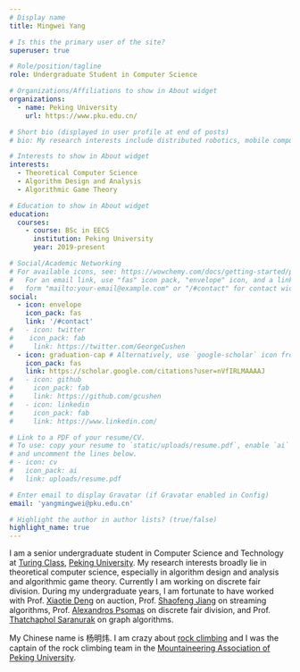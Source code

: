 ```yaml
---
# Display name
title: Mingwei Yang

# Is this the primary user of the site?
superuser: true

# Role/position/tagline
role: Undergraduate Student in Computer Science

# Organizations/Affiliations to show in About widget
organizations:
  - name: Peking University
    url: https://www.pku.edu.cn/

# Short bio (displayed in user profile at end of posts)
# bio: My research interests include distributed robotics, mobile computing and programmable matter.

# Interests to show in About widget
interests:
  - Theoretical Computer Science
  - Algorithm Design and Analysis
  - Algorithmic Game Theory

# Education to show in About widget
education:
  courses:
    - course: BSc in EECS
      institution: Peking University
      year: 2019-present

# Social/Academic Networking
# For available icons, see: https://wowchemy.com/docs/getting-started/page-builder/#icons
#   For an email link, use "fas" icon pack, "envelope" icon, and a link in the
#   form "mailto:your-email@example.com" or "/#contact" for contact widget.
social:
  - icon: envelope
    icon_pack: fas
    link: '/#contact'
#   - icon: twitter
#    icon_pack: fab
#     link: https://twitter.com/GeorgeCushen
  - icon: graduation-cap # Alternatively, use `google-scholar` icon from `ai` icon pack
    icon_pack: fas
    link: https://scholar.google.com/citations?user=nVfIRLMAAAAJ
#   - icon: github
#     icon_pack: fab
#     link: https://github.com/gcushen
#   - icon: linkedin
#     icon_pack: fab
#     link: https://www.linkedin.com/

# Link to a PDF of your resume/CV.
# To use: copy your resume to `static/uploads/resume.pdf`, enable `ai` icons in `params.toml`,
# and uncomment the lines below.
# - icon: cv
#   icon_pack: ai
#   link: uploads/resume.pdf

# Enter email to display Gravatar (if Gravatar enabled in Config)
email: 'yangmingwei@pku.edu.cn'

# Highlight the author in author lists? (true/false)
highlight_name: true
---
```



I am a senior undergraduate student in Computer Science and Technology at [Turing Class](https://cfcs.pku.edu.cn/english/research/turing_program/introduction1/index.htm), [Peking University](https://english.pku.edu.cn/). My research interests broadly lie in theoretical computer science, especially in algorithm design and analysis and algorithmic game theory. Currently I am working on discrete fair division. During my undergraduate years, I am fortunate to have worked with Prof. [Xiaotie Deng](https://cfcs.pku.edu.cn/english/people/faculty/xiaotiedeng/index.htm) on auction, Prof. [Shaofeng Jiang](https://shaofengjiang.cn/) on streaming algorithms, Prof. [Alexandros Psomas](https://www.alexpsomas.com/) on discrete fair division, and Prof. [Thatchaphol Saranurak](https://sites.google.com/site/thsaranurak/home) on graph algorithms.

My Chinese name is 杨明炜. I am crazy about [rock climbing](https://en.wikipedia.org/wiki/Rock_climbing) and I was the captain of the rock climbing team in the [Mountaineering Association of Peking University](https://zh.m.wikipedia.org/zh-hans/%E5%8C%97%E4%BA%AC%E5%A4%A7%E5%AD%A6%E5%B1%B1%E9%B9%B0%E7%A4%BE).
